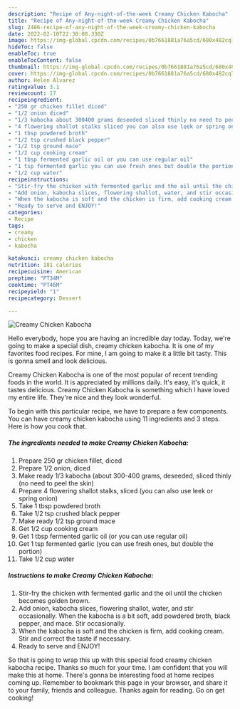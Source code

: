 ```yaml
---
description: "Recipe of Any-night-of-the-week Creamy Chicken Kabocha"
title: "Recipe of Any-night-of-the-week Creamy Chicken Kabocha"
slug: 2486-recipe-of-any-night-of-the-week-creamy-chicken-kabocha
date: 2022-02-10T22:30:08.330Z
image: https://img-global.cpcdn.com/recipes/0b7661881a76a5cd/680x482cq70/creamy-chicken-kabocha-recipe-main-photo.jpg
hideToc: false
enableToc: true
enableTocContent: false
thumbnail: https://img-global.cpcdn.com/recipes/0b7661881a76a5cd/680x482cq70/creamy-chicken-kabocha-recipe-main-photo.jpg
cover: https://img-global.cpcdn.com/recipes/0b7661881a76a5cd/680x482cq70/creamy-chicken-kabocha-recipe-main-photo.jpg
author: Helen Alvarez
ratingvalue: 3.1
reviewcount: 17
recipeingredient:
- "250 gr chicken fillet diced"
- "1/2 onion diced"
- "1/3 kabocha about 300400 grams deseeded sliced thinly no need to peel the skin"
- "4 flowering shallot stalks sliced you can also use leek or spring onion"
- "1 tbsp powdered broth"
- "1/2 tsp crushed black pepper"
- "1/2 tsp ground mace"
- "1/2 cup cooking cream"
- "1 tbsp fermented garlic oil or you can use regular oil"
- "1 tsp fermented garlic you can use fresh ones but double the portion"
- "1/2 cup water"
recipeinstructions:
- "Stir-fry the chicken with fermented garlic and the oil until the chicken becomes golden brown."
- "Add onion, kabocha slices, flowering shallot, water, and stir occasionally. When the kabocha is a bit soft, add powdered broth, black pepper, and mace. Stir occasionally."
- "When the kabocha is soft and the chicken is firm, add cooking cream. Stir and correct the taste if necessary."
- "Ready to serve and ENJOY!"
categories:
- Recipe
tags:
- creamy
- chicken
- kabocha

katakunci: creamy chicken kabocha 
nutrition: 181 calories
recipecuisine: American
preptime: "PT34M"
cooktime: "PT46M"
recipeyield: "1"
recipecategory: Dessert

---
```



![Creamy Chicken Kabocha](https://img-global.cpcdn.com/recipes/0b7661881a76a5cd/680x482cq70/creamy-chicken-kabocha-recipe-main-photo.jpg)

Hello everybody, hope you are having an incredible day today. Today, we're going to make a special dish, creamy chicken kabocha. It is one of my favorites food recipes. For mine, I am going to make it a little bit tasty. This is gonna smell and look delicious.



Creamy Chicken Kabocha is one of the most popular of recent trending foods in the world. It is appreciated by millions daily. It's easy, it's quick, it tastes delicious. Creamy Chicken Kabocha is something which I have loved my entire life. They're nice and they look wonderful.


To begin with this particular recipe, we have to prepare a few components. You can have creamy chicken kabocha using 11 ingredients and 3 steps. Here is how you cook that.

<!--inarticleads1-->

##### The ingredients needed to make Creamy Chicken Kabocha:

1. Prepare 250 gr chicken fillet, diced
1. Prepare 1/2 onion, diced
1. Make ready 1/3 kabocha (about 300-400 grams, deseeded, sliced thinly (no need to peel the skin)
1. Prepare 4 flowering shallot stalks, sliced (you can also use leek or spring onion)
1. Take 1 tbsp powdered broth
1. Take 1/2 tsp crushed black pepper
1. Make ready 1/2 tsp ground mace
1. Get 1/2 cup cooking cream
1. Get 1 tbsp fermented garlic oil (or you can use regular oil)
1. Get 1 tsp fermented garlic (you can use fresh ones, but double the portion)
1. Take 1/2 cup water




<!--inarticleads2-->

##### Instructions to make Creamy Chicken Kabocha:

1. Stir-fry the chicken with fermented garlic and the oil until the chicken becomes golden brown.
1. Add onion, kabocha slices, flowering shallot, water, and stir occasionally. When the kabocha is a bit soft, add powdered broth, black pepper, and mace. Stir occasionally.
1. When the kabocha is soft and the chicken is firm, add cooking cream. Stir and correct the taste if necessary.
1. Ready to serve and ENJOY!



So that is going to wrap this up with this special food creamy chicken kabocha recipe. Thanks so much for your time. I am confident that you will make this at home. There's gonna be interesting food at home recipes coming up. Remember to bookmark this page in your browser, and share it to your family, friends and colleague. Thanks again for reading. Go on get cooking!
